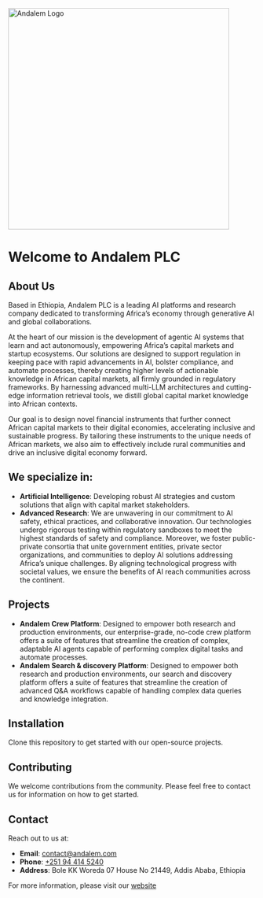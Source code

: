<img alt="Andalem Logo" src="app_images/andalem-logo-with-motto.png" width="450" style="margin-left: auto; margin-right: auto;">

#

# Welcome to Andalem PLC

## About Us

Based in Ethiopia, Andalem PLC is a leading AI platforms and research company dedicated to transforming Africa’s economy through generative AI and global collaborations.

At the heart of our mission is the development of agentic AI systems that learn and act autonomously, empowering Africa’s capital markets and startup ecosystems. Our solutions are designed to support regulation in keeping pace with rapid advancements in AI, bolster compliance, and automate processes, thereby creating higher levels of actionable knowledge in African capital markets, all firmly grounded in regulatory frameworks. By harnessing advanced multi-LLM architectures and cutting-edge information retrieval tools, we distill global capital market knowledge into African contexts.

Our goal is to design novel financial instruments that further connect African capital markets to their digital economies, accelerating inclusive and sustainable progress. By tailoring these instruments to the unique needs of African markets, we also aim to effectively include rural communities and drive an inclusive digital economy forward.

## We specialize in:
- **Artificial Intelligence**: Developing robust AI strategies and custom solutions that align with capital market stakeholders.
- **Advanced Research**: We are unwavering in our commitment to AI safety, ethical practices, and collaborative innovation. Our technologies undergo rigorous testing within regulatory sandboxes to meet the highest standards of safety and compliance. Moreover, we foster public-private consortia that unite government entities, private sector organizations, and communities to deploy AI solutions addressing Africa’s unique challenges. By aligning technological progress with societal values, we ensure the benefits of AI reach communities across the continent.

## Projects

- **Andalem Crew Platform**:  Designed to empower both research and production environments, our enterprise-grade, no-code crew platform offers a suite of features that streamline the creation of complex, adaptable AI agents capable of performing complex digital tasks and automate processes.
- **Andalem Search & discovery Platform**: Designed to empower both research and production environments, our search and discovery platform offers a suite of features that streamline the creation of advanced Q&A workflows capable of handling complex data queries and knowledge integration.

## Installation

Clone this repository to get started with our open-source projects.

## Contributing

We welcome contributions from the community. Please feel free to contact us for information on how to get started.

## Contact

Reach out to us at:
- **Email**: [contact@andalem.com](mailto:contact@andalem.com)
- **Phone**: [+251 94 414 5240](tel:+251944145240)
- **Address**: Bole KK Woreda 07 House No 21449, Addis Ababa, Ethiopia

For more information, please visit our [website](https://andalem.com)
